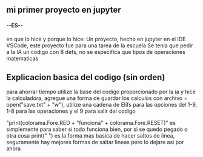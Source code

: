 ## mi primer proyecto en jupyter

#### --ES--
en que lo hice y porque lo hice:
Un proyecto, hecho en jupyter en el IDE VSCode, este proyecto fue para una tarea de la escuela
Se tenia que pedir a la IA un codigo con 8 defs, no se especifica que tipos de operaciones matematicas

## Explicacion basica del codigo (sin orden)
para ahorrar tiempo utilize la base del codigo proporcionado por la ia y hice la calculadora, agregue una forma de guardar los calculos 
con archivo = open("save.txt" + "w"), utilize una cadena de Elifs para las opciones del 1-9, 1-8 para las operaciones y el 9 para salir del codigo

"print(colorama.Fore.RED + "funciona" + colorama.Fore.RESET)" es simplemente para saber si todo funciona bien, por si se quedo pegado o otra cosa
print("  ") es la forma mas basica de hacer saltos de linea, seguramente hay mejores formas de saltar lineas pero lo dejare asi por ahora



